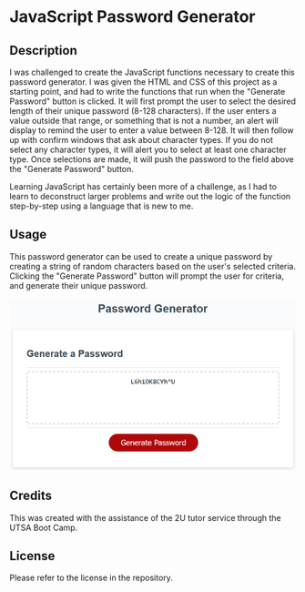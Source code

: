 # JavaScript Password Generator

## Description

I was challenged to create the JavaScript functions necessary to create this password generator. I was given the HTML and CSS of this project as a starting point, and had to write the functions that run when the "Generate Password" button is clicked. It will first prompt the user to select the desired length of their unique password (8-128 characters). If the user enters a value outside that range, or something that is not a number, an alert will display to remind the user to enter a value between 8-128. It will then follow up with confirm windows that ask about character types. If you do not select any character types, it will alert you to select at least one character type. Once selections are made, it will push the password to the field above the "Generate Password" button.

Learning JavaScript has certainly been more of a challenge, as I had to learn to deconstruct larger problems and write out the logic of the function step-by-step using a language that is new to me.

## Usage

This password generator can be used to create a unique password by creating a string of random characters based on the user's selected criteria. Clicking the "Generate Password" button will prompt the user for criteria, and generate their unique password.

![Password Generator Screenshot](./assets/screenshot-pwgen.PNG)

## Credits

This was created with the assistance of the 2U tutor service through the UTSA Boot Camp.

## License

Please refer to the license in the repository.